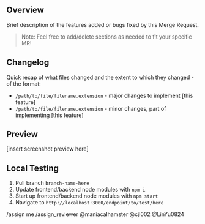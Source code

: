 ## Overview

Brief description of the features added or bugs fixed by this Merge Request.

> Note: Feel free to add/delete sections as needed to fit your specific MR!

## Changelog

Quick recap of what files changed and the extent to which they changed - of the format:
- `/path/to/file/filename.extension` - major changes to implement [this feature] 
- `/path/to/file/filename.extension` - minor changes, part of implementing [this feature]

## Preview
[insert screenshot preview here]

## Local Testing
1. Pull branch `branch-name-here`
2. Update frontend/backend node modules with `npm i`
3. Start up frontend/backend node modules with `npm start`
4. Navigate to `http://localhost:3000/endpoint/to/test/here`

/assign me
/assign_reviewer @maniacalhamster @cjl002 @LinYu0824